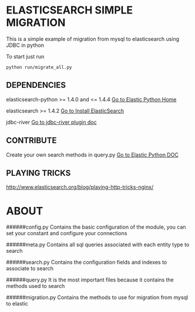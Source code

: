 ELASTICSEARCH SIMPLE MIGRATION
===============================
This is a simple example of migration from mysql to elasticsearch using JDBC in python

To start just run
 ```
python run/migrate_all.py
```

DEPENDENCIES
------------

elasticsearch-python >= 1.4.0 and <= 1.4.4
[Go to Elastic Python Home](http://www.elasticsearch.org/guide/en/elasticsearch/client/python-api/current/)

elasticsearch >= 1.4.2
[Go to Install ElasticSearch](http://www.elasticsearch.org/guide/en/elasticsearch/guide/current/_installing_elasticsearch.html)


jdbc-river
[Go to jdbc-river plugin doc](https://github.com/jprante/elasticsearch-river-jdbc)


CONTRIBUTE
---------
Create your own search methods in query.py
[Go to Elastic Python DOC](http://elasticsearch-py.readthedocs.org/en/latest/api.html)


PLAYING TRICKS
--------------
http://www.elasticsearch.org/blog/playing-http-tricks-nginx/

ABOUT
======

######config.py
Contains the basic configuration of the module, you can set your constant and configure your connections

######meta.py
Contains all sql queries associated with each entity type to search

######search.py
Contains the configuration fields and indexes to associate to search

######query.py
It is the most important files because it contains the methods used to search

######migration.py
Contains the methods to use for migration from mysql to elastic
